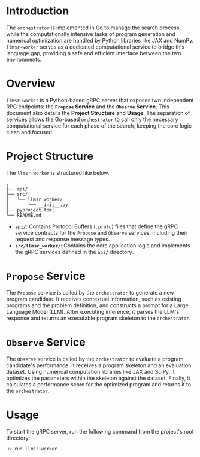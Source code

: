 # Introduction

The `orchestrator` is implemented in Go to manage the search process, while the computationally intensive tasks of program generation and numerical optimization are handled by Python libraries like JAX and NumPy. `llmsr-worker` serves as a dedicated computational service to bridge this language gap, providing a safe and efficient interface between the two environments.

# Overview

`llmsr-worker` is a Python-based gRPC server that exposes two independent RPC endpoints: the **`Propose` Service** and the **`Observe` Service**. This document also details the **Project Structure** and **Usage**. The separation of services allows the Go-based `orchestrator` to call only the necessary computational service for each phase of the search, keeping the core logic clean and focused.

# Project Structure

The `llmsr-worker` is structured like below.

```
.
├── api/
├── src/
│   └── llmsr_worker/
│       └── __init__.py
├── pyproject.toml
└── README.md
```

- **`api/`**: Contains Protocol Buffers (`.proto`) files that define the gRPC service contracts for the `Propose` and `Observe` services, including their request and response message types.
- **`src/llmsr_worker/`**: Contains the core application logic and implements the gRPC services defined in the `api/` directory.

# `Propose` Service

The `Propose` service is called by the `orchestrator` to generate a new program candidate. It receives contextual information, such as existing programs and the problem definition, and constructs a prompt for a Large Language Model (LLM). After executing inference, it parses the LLM's response and returns an executable program skeleton to the `orchestrator`.

# `Observe` Service

The `Observe` service is called by the `orchestrator` to evaluate a program candidate's performance. It receives a program skeleton and an evaluation dataset. Using numerical computation libraries like JAX and SciPy, it optimizes the parameters within the skeleton against the dataset. Finally, it calculates a performance score for the optimized program and returns it to the `orchestrator`.

# Usage
To start the gRPC server, run the following command from the project's root directory:

```sh
uv run llmsr-worker
```
